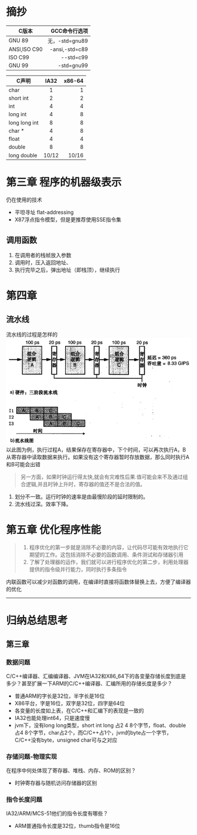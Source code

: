# 摘抄
|C版本|GCC命令行选项|
|-----|-----------:|
|GNU 89|无，-std=gnu89|
|ANSI,ISO C90|-ansi,-std=c89|
|ISO C99|--std=c99|
|GNU 99|-std=gnu99|

|C声明|IA32|x86-64|
|----|:------:|------:|
|char|1|1|
|short int|2|2|
|int|4|4|
|long int|4|8|
|long long int|8|8|
|char *|4|8|
|float|4|4|
|double|8|8|
|long double|10/12|10/16|


# 第三章 程序的机器级表示
仍在使用的技术
* 平坦寻址 flat-addressing
* X87浮点指令模型，但是更推荐使用SSE指令集
## 调用函数
1. 在调用者的栈帧放入参数
2. 调用时，压入返回地址、
3. 执行完毕之后，弹出地址（即栈顶），继续执行
# 第四章
## 流水线
流水线的过程是怎样的
![流水线](流水线.png)
以此图为例，执行过程A，结果保存在寄存器中，下个时间，可以再次执行A，B从寄存器中读取数据来执行。如果没有这个寄存器暂时存放数据，那么同时执行A和B可能会出错
> 另一方面，如果时钟运行得太快,就会有灾难性后果.值可能会来不及通过组合逻辑,并且时钟上升时，寄存器的值还不是合法的值。
1. 划分不一致。运行时钟的速率是由最慢阶段的延时限制的。
2. 流水线过深。效率下降。
# 第五章 优化程序性能
> 1. 程序优化的第一步就是消除不必要的内容，让代码尽可能有效地执行它期望的工作。这包括消除不必要的函数调用、条件测试和存储器引用
> 2. 了解了处理器的运作，我们就可以进行程序优化的第二步，利用处理器提供的指令级并行能力，同时执行多条指令

内联函数可以减少对函数的调用，在编译时直接将函数体替换上去，方便了编译器的优化
***
# 归纳总结思考
## 第三章
### 数据问题
C/C++编译器、汇编编译器、JVM在IA32和X86_64下的各变量存储长度到底是多少？甚至扩展一下ARM的C/C++编译器、汇编所用的存储长度是多少？
* 普通ARM的字长是32位，半字长是16位
* X86平台，字是16位，双字是32位，四字是64位
* 各变量的长度如上表，在C/C++和汇编下的表现是一致的
* IA32也能处理int64，只是速度慢
* jvm下，没有long long类型，short int long 占2 4 8个字节，float、double占4 8个字节，char占2个，而C/C++占1个，jvm的byte占一个字节，C/C++没有byte，unsigned char可与之对应
### 存储问题-物理实现
在程序中何处体现了寄存器、堆栈、内存、ROM的区别？
* 时钟寄存器与随机访问存储器的区别
### 指令长度问题
IA32/ARM/MCS-51他们的指令长度有哪些？
* ARM普通指令长度是32位，thumb指令是16位